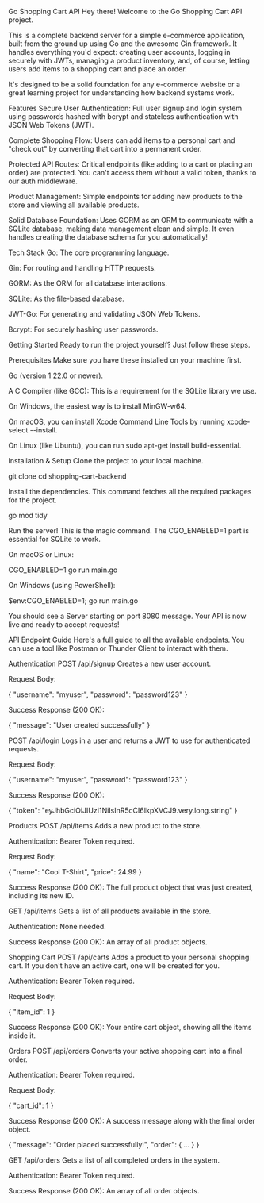 Go Shopping Cart API
Hey there!  Welcome to the Go Shopping Cart API project.

This is a complete backend server for a simple e-commerce application, built from the ground up using Go and the awesome Gin framework. It handles everything you'd expect: creating user accounts, logging in securely with JWTs, managing a product inventory, and, of course, letting users add items to a shopping cart and place an order.

It's designed to be a solid foundation for any e-commerce website or a great learning project for understanding how backend systems work.

Features 
Secure User Authentication: Full user signup and login system using passwords hashed with bcrypt and stateless authentication with JSON Web Tokens (JWT).

Complete Shopping Flow: Users can add items to a personal cart and "check out" by converting that cart into a permanent order.

Protected API Routes: Critical endpoints (like adding to a cart or placing an order) are protected. You can't access them without a valid token, thanks to our auth middleware.

Product Management: Simple endpoints for adding new products to the store and viewing all available products.

Solid Database Foundation: Uses GORM as an ORM to communicate with a SQLite database, making data management clean and simple. It even handles creating the database schema for you automatically!

Tech Stack 
Go: The core programming language.

Gin: For routing and handling HTTP requests.

GORM: As the ORM for all database interactions.

SQLite: As the file-based database.

JWT-Go: For generating and validating JSON Web Tokens.

Bcrypt: For securely hashing user passwords.

Getting Started
Ready to run the project yourself? Just follow these steps.

Prerequisites
Make sure you have these installed on your machine first.

Go (version 1.22.0 or newer).

A C Compiler (like GCC): This is a requirement for the SQLite library we use.

On Windows, the easiest way is to install MinGW-w64.

On macOS, you can install Xcode Command Line Tools by running xcode-select --install.

On Linux (like Ubuntu), you can run sudo apt-get install build-essential.

Installation & Setup
Clone the project to your local machine.

git clone <your-repository-url>
cd shopping-cart-backend

Install the dependencies. This command fetches all the required packages for the project.

go mod tidy

Run the server! This is the magic command. The CGO_ENABLED=1 part is essential for SQLite to work.

On macOS or Linux:

CGO_ENABLED=1 go run main.go

On Windows (using PowerShell):

$env:CGO_ENABLED=1; go run main.go

You should see a  Server starting on port 8080 message. Your API is now live and ready to accept requests!

API Endpoint Guide 
Here's a full guide to all the available endpoints. You can use a tool like Postman or Thunder Client to interact with them.

Authentication
POST /api/signup
Creates a new user account.

Request Body:

{
    "username": "myuser",
    "password": "password123"
}

Success Response (200 OK):

{
    "message": "User created successfully"
}

POST /api/login
Logs in a user and returns a JWT to use for authenticated requests.

Request Body:

{
    "username": "myuser",
    "password": "password123"
}

Success Response (200 OK):

{
    "token": "eyJhbGciOiJIUzI1NiIsInR5cCI6IkpXVCJ9.very.long.string"
}

Products
POST /api/items
Adds a new product to the store.

Authentication: Bearer Token required.

Request Body:

{
    "name": "Cool T-Shirt",
    "price": 24.99
}

Success Response (200 OK): The full product object that was just created, including its new ID.

GET /api/items
Gets a list of all products available in the store.

Authentication: None needed.

Success Response (200 OK): An array of all product objects.

Shopping Cart
POST /api/carts
Adds a product to your personal shopping cart. If you don't have an active cart, one will be created for you.

Authentication: Bearer Token required.

Request Body:

{
    "item_id": 1
}

Success Response (200 OK): Your entire cart object, showing all the items inside it.

Orders
POST /api/orders
Converts your active shopping cart into a final order.

Authentication: Bearer Token required.

Request Body:

{
    "cart_id": 1
}

Success Response (200 OK): A success message along with the final order object.

{
    "message": "Order placed successfully!",
    "order": { ... }
}

GET /api/orders
Gets a list of all completed orders in the system.

Authentication: Bearer Token required.

Success Response (200 OK): An array of all order objects.
